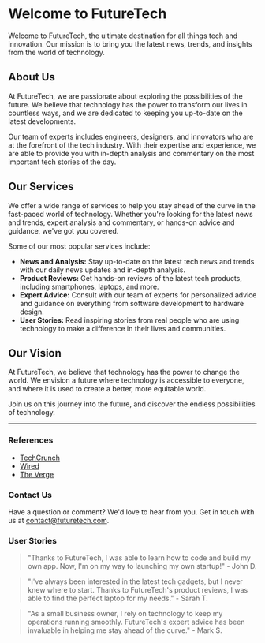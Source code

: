 <!--
Write me content for website with wallpaper which alt text is:

"A futuristic city with holographic advertisements for a tech or innovation website"

The name/title of the page should not be 1:1 copy of the alt text but rather a real content of the website which is using this wallpaper.

- Use markdown format 
- Start with the heading
- The content should look like a real website 
- Include real sections like references, contact, user stories, etc. use things relevant to the page purpose.
- Feel free to use structure like headings, bullets, numbering, blockquotes, paragraphs, horizontal lines, etc.
- You can use formatting like bold or _italic_
- You can include UTF-8 emojis
- Links should be only #hash anchors (and you can refer to the document itself)
- Do not include images
-->

<!--font:Montserrat-->

# Welcome to FutureTech

Welcome to FutureTech, the ultimate destination for all things tech and innovation. Our mission is to bring you the latest news, trends, and insights from the world of technology.

## About Us

At FutureTech, we are passionate about exploring the possibilities of the future. We believe that technology has the power to transform our lives in countless ways, and we are dedicated to keeping you up-to-date on the latest developments.

Our team of experts includes engineers, designers, and innovators who are at the forefront of the tech industry. With their expertise and experience, we are able to provide you with in-depth analysis and commentary on the most important tech stories of the day.

## Our Services

We offer a wide range of services to help you stay ahead of the curve in the fast-paced world of technology. Whether you're looking for the latest news and trends, expert analysis and commentary, or hands-on advice and guidance, we've got you covered.

Some of our most popular services include:

- **News and Analysis:** Stay up-to-date on the latest tech news and trends with our daily news updates and in-depth analysis.
- **Product Reviews:** Get hands-on reviews of the latest tech products, including smartphones, laptops, and more.
- **Expert Advice:** Consult with our team of experts for personalized advice and guidance on everything from software development to hardware design.
- **User Stories:** Read inspiring stories from real people who are using technology to make a difference in their lives and communities.

## Our Vision

At FutureTech, we believe that technology has the power to change the world. We envision a future where technology is accessible to everyone, and where it is used to create a better, more equitable world.

Join us on this journey into the future, and discover the endless possibilities of technology. 

---

### References

- [TechCrunch](https://techcrunch.com/)
- [Wired](https://www.wired.com/)
- [The Verge](https://www.theverge.com/)

### Contact Us

Have a question or comment? We'd love to hear from you. Get in touch with us at [contact@futuretech.com](mailto:contact@futuretech.com). 

### User Stories

> "Thanks to FutureTech, I was able to learn how to code and build my own app. Now, I'm on my way to launching my own startup!" - John D.

> "I've always been interested in the latest tech gadgets, but I never knew where to start. Thanks to FutureTech's product reviews, I was able to find the perfect laptop for my needs." - Sarah T.

> "As a small business owner, I rely on technology to keep my operations running smoothly. FutureTech's expert advice has been invaluable in helping me stay ahead of the curve." - Mark S.
